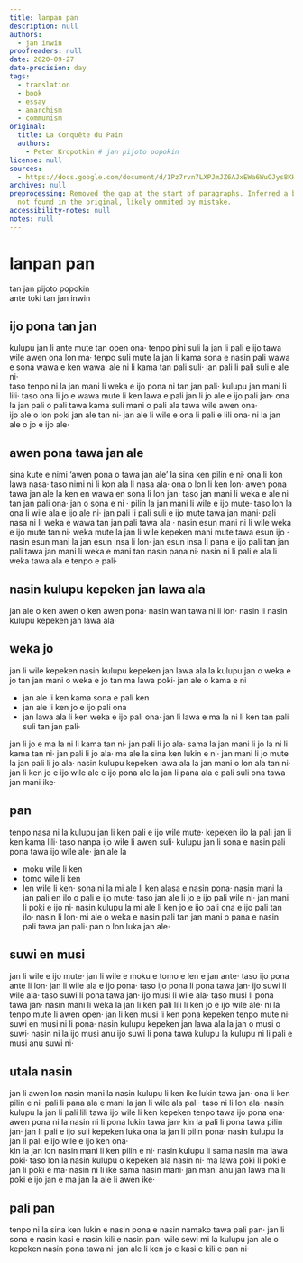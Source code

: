 ```yaml
---
title: lanpan pan
description: null
authors:
  - jan inwin
proofreaders: null
date: 2020-09-27
date-precision: day
tags:
  - translation
  - book
  - essay
  - anarchism
  - communism
original:
  title: La Conquête du Pain
  authors:
    - Peter Kropotkin # jan pijoto popokin
license: null
sources:
  - https://docs.google.com/document/d/1Pz7rvn7LXPJmJZ6AJxEWa6WuOJys8KHioXLtYkj0k-Q/edit
archives: null
preprocessing: Removed the gap at the start of paragraphs. Inferred a bullet point
  not found in the original, likely ommited by mistake.
accessibility-notes: null
notes: null
---
```


# lanpan pan
tan jan pijoto popokin  \
ante toki tan jan inwin

## ijo pona tan jan 

kulupu jan li ante mute tan open ona· tenpo pini suli la jan li pali e ijo tawa wile  awen ona lon ma· tenpo suli mute la jan li kama sona e nasin pali wawa e sona wawa e  ken wawa· ale ni li kama tan pali suli· jan pali li pali suli e ale ni·  \
taso tenpo ni la jan mani li weka e ijo pona ni tan jan pali· kulupu jan mani li lili·  taso ona li jo e wawa mute li ken lawa e pali jan li jo ale e ijo pali jan· ona la jan pali o  pali tawa kama suli mani o pali ala tawa wile awen ona·  \
ijo ale o lon poki jan ale tan ni· jan ale li wile e ona li pali e lili ona· ni la jan ale o  jo e ijo ale· 

## awen pona tawa jan ale 
sina kute e nimi ‘awen pona o tawa jan ale’ la sina ken pilin e ni· ona li kon lawa  nasa· taso nimi ni li kon ala li nasa ala· ona o lon li ken lon· awen pona tawa jan ale la  ken en wawa en sona li lon jan· taso jan mani li weka e ale ni tan jan pali ona· jan o sona  e ni 
· pilin la jan mani li wile e ijo mute· taso lon la ona li wile ala e ijo ale ni· jan pali li pali suli e ijo mute tawa jan mani· pali nasa ni li weka e wawa tan jan pali tawa ala · nasin esun mani ni li wile weka e ijo mute tan ni· weka mute la jan li wile kepeken mani mute tawa esun ijo 
· nasin esun mani la jan esun insa li lon· jan esun insa li pana e ijo pali tan jan pali tawa jan mani li weka e mani tan nasin pana ni· nasin ni li pali e ala li weka tawa  ala e tenpo e pali·

## nasin kulupu kepeken jan lawa ala 
jan ale o ken awen o ken awen pona· nasin wan tawa ni li lon· nasin li nasin  kulupu kepeken jan lawa ala· 

## weka jo 
jan li wile kepeken nasin kulupu kepeken jan lawa ala la kulupu jan o weka e jo  tan jan mani o weka e jo tan ma lawa poki· jan ale o kama e ni 

* jan ale li ken kama sona e pali ken 
* jan ale li ken jo e ijo pali ona 
* jan lawa ala li ken weka e ijo pali ona· 
jan li lawa e ma la ni li ken tan pali suli tan jan pali·

jan li jo e ma la ni li kama tan ni· jan pali li jo ala· sama la jan mani li jo la ni li  kama tan ni· jan pali li jo ala· ma ale la sina ken lukin e ni· jan mani li jo mute la jan pali  li jo ala· 
nasin kulupu kepeken lawa ala la jan mani o lon ala tan ni· jan li ken jo e ijo wile  ale e ijo pona ale la jan li pana ala e pali suli ona tawa jan mani ike·

## pan 
tenpo nasa ni la kulupu jan li ken pali e ijo wile mute· kepeken ilo la pali jan li ken kama lili· taso nanpa ijo wile li awen suli· kulupu jan li sona e nasin pali pona tawa ijo wile ale· jan ale la 
* <!-- Inferred from original --> moku wile li ken
* tomo wile li ken
* len wile li ken· 
sona ni la mi ale li ken alasa e nasin pona· nasin mani la jan pali en ilo o pali e ijo mute·  taso jan ale li jo e ijo pali wile ni· jan mani li poki e ijo ni· nasin kulupu la mi ale li ken jo  e ijo pali ona e ijo pali tan ilo· nasin li lon· mi ale o weka e nasin pali tan jan mani o pana e nasin pali tawa jan pali· pan o lon luka jan ale· 

## suwi en musi 
jan li wile e ijo mute· jan li wile e moku e tomo e len e jan ante· taso ijo pona ante  li lon· jan li wile ala e ijo pona· taso ijo pona li pona tawa jan· ijo suwi li wile ala· taso  suwi li pona tawa jan· ijo musi li wile ala· taso musi li pona tawa jan· nasin mani li weka  la jan li ken pali lili li ken jo e ijo wile ale· ni la tenpo mute li awen open· jan li ken musi  li ken pona kepeken tenpo mute ni· suwi en musi ni li pona· nasin kulupu kepeken jan  lawa ala la jan o musi o suwi· nasin ni la ijo musi anu ijo suwi li pona tawa kulupu la  kulupu ni li pali e musi anu suwi ni· 

## utala nasin 
jan li awen lon nasin mani la nasin kulupu li ken ike lukin tawa jan· ona li ken  pilin e ni· pali li pana ala e mani la jan li wile ala pali· taso ni li lon ala· nasin kulupu la  jan li pali lili tawa ijo wile li ken kepeken tenpo tawa ijo pona ona· awen pona ni la nasin  ni li pona lukin tawa jan· kin la pali li pona tawa pilin jan· jan li pali e ijo suli kepeken  luka ona la jan li pilin pona· nasin kulupu la jan li pali e ijo wile e ijo ken ona·  \
kin la jan lon nasin mani li ken pilin e ni· nasin kulupu li sama nasin ma lawa  poki· taso lon la nasin kulupu o kepeken ala nasin ni· ma lawa poki li poki e jan li poki e  ma· nasin ni li ike sama nasin mani· jan mani anu jan lawa ma li poki e ijo jan e ma jan  la ale li awen ike· 

## pali pan 
tenpo ni la sina ken lukin e nasin pona e nasin namako tawa pali pan· jan li sona e nasin kasi e nasin kili e nasin pan· wile sewi mi la kulupu jan ale o kepeken nasin pona  tawa ni· jan ale li ken jo e kasi e kili e pan ni·
